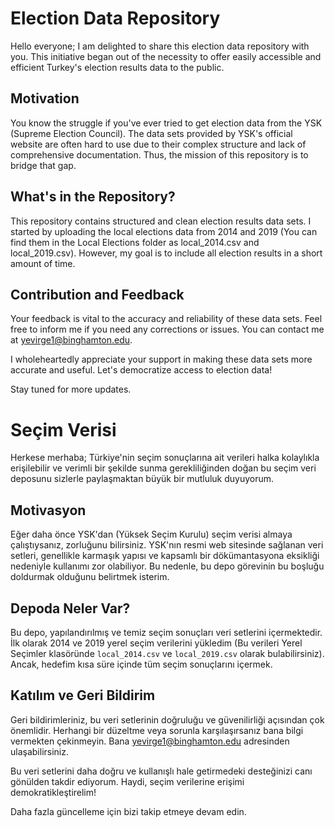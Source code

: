 # Election Data Repository

Hello everyone; I am delighted to share this election data repository with you. This initiative began out of the necessity to offer easily accessible and efficient Turkey's election results data to the public.

## Motivation

You know the struggle if you've ever tried to get election data from the YSK (Supreme Election Council). The data sets provided by YSK's official website are often hard to use due to their complex structure and lack of comprehensive documentation. Thus, the mission of this repository is to bridge that gap.

## What's in the Repository?

This repository contains structured and clean election results data sets. I started by uploading the local elections data from 2014 and 2019 (You can find them in the Local Elections folder as local_2014.csv and local_2019.csv). However, my goal is to include all election results in a short amount of time. 

## Contribution and Feedback

Your feedback is vital to the accuracy and reliability of these data sets. Feel free to inform me if you need any corrections or issues. You can contact me at [yevirge1@binghamton.edu](mailto:yevirge1@binghamton.edu). 

I wholeheartedly appreciate your support in making these data sets more accurate and useful. Let's democratize access to election data!

Stay tuned for more updates.

# Seçim Verisi

Herkese merhaba; Türkiye'nin seçim sonuçlarına ait verileri halka kolaylıkla erişilebilir ve verimli bir şekilde sunma gerekliliğinden doğan bu seçim veri deposunu sizlerle paylaşmaktan büyük bir mutluluk duyuyorum.

## Motivasyon

Eğer daha önce YSK'dan (Yüksek Seçim Kurulu) seçim verisi almaya çalıştıysanız, zorluğunu bilirsiniz. YSK'nın resmi web sitesinde sağlanan veri setleri, genellikle karmaşık yapısı ve kapsamlı bir dökümantasyona eksikliği nedeniyle kullanımı zor olabiliyor. Bu nedenle, bu depo görevinin bu boşluğu doldurmak olduğunu belirtmek isterim.

## Depoda Neler Var?

Bu depo, yapılandırılmış ve temiz seçim sonuçları veri setlerini içermektedir. İlk olarak 2014 ve 2019 yerel seçim verilerini yükledim (Bu verileri Yerel Seçimler klasöründe `local_2014.csv` ve `local_2019.csv` olarak bulabilirsiniz). Ancak, hedefim kısa süre içinde tüm seçim sonuçlarını içermek.

## Katılım ve Geri Bildirim

Geri bildirimleriniz, bu veri setlerinin doğruluğu ve güvenilirliği açısından çok önemlidir. Herhangi bir düzeltme veya sorunla karşılaşırsanız bana bilgi vermekten çekinmeyin. Bana [yevirge1@binghamton.edu](mailto:yevirge1@binghamton.edu) adresinden ulaşabilirsiniz.

Bu veri setlerini daha doğru ve kullanışlı hale getirmedeki desteğinizi canı gönülden takdir ediyorum. Haydi, seçim verilerine erişimi demokratikleştirelim!

Daha fazla güncelleme için bizi takip etmeye devam edin.

